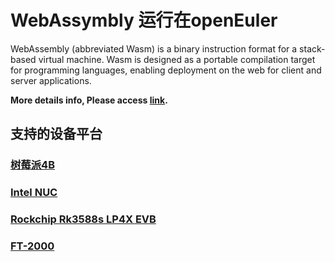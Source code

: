 # WebAssymbly 运行在openEuler
WebAssembly (abbreviated Wasm) is a binary instruction format for a stack-based virtual machine. Wasm is designed as a portable compilation target for programming languages, enabling deployment on the web for client and server applications.

**More details info, Please access [link](https://webassembly.org/#:~:text=WebAssembly%20describes%20a%20memory-safe%2C%20sandboxed%20execution%20environment%20that,same-origin%20and%20permissions%20security%20policies%20of%20the%20browser.).**  

## 支持的设备平台
### [树莓派4B](webAssymbly/Raspberrypi.md)  
### [Intel NUC](webAssymbly/intel_nuc.md)
### [Rockchip Rk3588s LP4X EVB ](webAssymbly/rockchip.md)
### [FT-2000](webAssymbly/phytium.md)